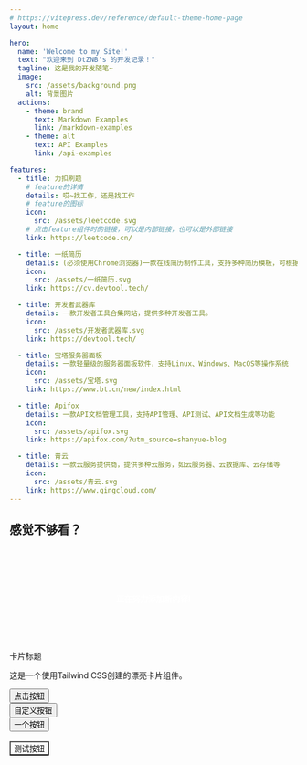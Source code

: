 ```yaml
---
# https://vitepress.dev/reference/default-theme-home-page
layout: home

hero:
  name: 'Welcome to my Site!'
  text: "欢迎来到 DtZNB's 的开发记录！"
  tagline: 这是我的开发随笔~
  image:
    src: /assets/background.png
    alt: 背景图片
  actions:
    - theme: brand
      text: Markdown Examples
      link: /markdown-examples
    - theme: alt
      text: API Examples
      link: /api-examples

features:
  - title: 力扣刷题
    # feature的详情
    details: 哎~找工作，还是找工作
    # feature的图标
    icon:
      src: /assets/leetcode.svg
    # 点击feature组件时的链接，可以是内部链接，也可以是外部链接
    link: https://leetcode.cn/

  - title: 一纸简历
    details: (必须使用Chrome浏览器)一款在线简历制作工具，支持多种简历模板，可根据需求进行自定义
    icon:
      src: /assets/一纸简历.svg
    link: https://cv.devtool.tech/

  - title: 开发者武器库
    details: 一款开发者工具合集网站，提供多种开发者工具。
    icon:
      src: /assets/开发者武器库.svg
    link: https://devtool.tech/

  - title: 宝塔服务器面板
    details: 一款轻量级的服务器面板软件，支持Linux、Windows、MacOS等操作系统
    icon:
      src: /assets/宝塔.svg
    link: https://www.bt.cn/new/index.html

  - title: Apifox
    details: 一款API文档管理工具，支持API管理、API测试、API文档生成等功能
    icon:
      src: /assets/apifox.svg
    link: https://apifox.com/?utm_source=shanyue-blog

  - title: 青云
    details: 一款云服务提供商，提供多种云服务，如云服务器、云数据库、云存储等
    icon:
      src: /assets/青云.svg
    link: https://www.qingcloud.com/
---
```


## 感觉不够看？

<div class="demo1 test-pulse ml-29 shadow-xs">正在努力添加新内容!</div>

<div class="max-w-sm mx-auto my-6 rounded-xl shadow-md overflow-hidden">
  <div class="p-8">
    <div class="text-lg font-medium text-gray-900 mb-2 bg-red-500">卡片标题</div>
    <p class="text-neon-blue interactive-card">
      这是一个使用Tailwind CSS创建的漂亮卡片组件。
    </p>
    <div class="mt-6 flex space-x-4 ">
      <button class="px-4 py-2 !bg-gradient-to-r !from-red-500 !to-gray-400 !dark:from-blue-500">
        点击按钮
      </button>
      <br />
      <button class="!bg-red-500">
        自定义按钮
      </button>
      <br />
      <button class="bg-blue-500 hover:bg-blue-700 text-white font-bold py-2 px-4 rounded ring-3 ring-blue-500">
        一个按钮
      </button>
      <br />
      <br />
      <button class="cs-button text-shadow-lg text-6xl ">
      测试按钮
      </button>
    </div>
  </div>
</div>

<style>
  .demo1 {
    padding: 5rem 2rem;
    background-color: rgb(var(--color-primary));
    color: white;
    font-weight: bold;
    border-radius: 1.5rem;
    text-align: center;
    cursor: pointer;
    transition: all 3.3s ease;
    position: relative;
    overflow: hidden;
  }

  .cs-button {
    background-color: rgb(var(--color-primary));
  }
</style>
